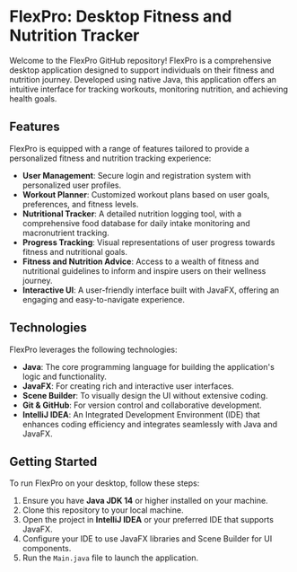 
# FlexPro: Desktop Fitness and Nutrition Tracker

Welcome to the FlexPro GitHub repository! FlexPro is a comprehensive desktop application designed to support individuals on their fitness and nutrition journey. Developed using native Java, this application offers an intuitive interface for tracking workouts, monitoring nutrition, and achieving health goals.

## Features

FlexPro is equipped with a range of features tailored to provide a personalized fitness and nutrition tracking experience:

- **User Management**: Secure login and registration system with personalized user profiles.
- **Workout Planner**: Customized workout plans based on user goals, preferences, and fitness levels.
- **Nutritional Tracker**: A detailed nutrition logging tool, with a comprehensive food database for daily intake monitoring and macronutrient tracking.
- **Progress Tracking**: Visual representations of user progress towards fitness and nutritional goals.
- **Fitness and Nutrition Advice**: Access to a wealth of fitness and nutritional guidelines to inform and inspire users on their wellness journey.
- **Interactive UI**: A user-friendly interface built with JavaFX, offering an engaging and easy-to-navigate experience.

## Technologies

FlexPro leverages the following technologies:

- **Java**: The core programming language for building the application's logic and functionality.
- **JavaFX**: For creating rich and interactive user interfaces.
- **Scene Builder**: To visually design the UI without extensive coding.
- **Git & GitHub**: For version control and collaborative development.
- **IntelliJ IDEA**: An Integrated Development Environment (IDE) that enhances coding efficiency and integrates seamlessly with Java and JavaFX.

## Getting Started

To run FlexPro on your desktop, follow these steps:

1. Ensure you have **Java JDK 14** or higher installed on your machine.
2. Clone this repository to your local machine.
3. Open the project in **IntelliJ IDEA** or your preferred IDE that supports JavaFX.
4. Configure your IDE to use JavaFX libraries and Scene Builder for UI components.
5. Run the `Main.java` file to launch the application.


